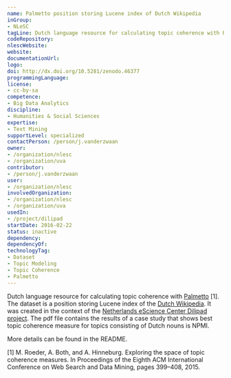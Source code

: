```yaml
---
name: Palmetto position storing Lucene index of Dutch Wikipedia
inGroup:
- NLeSC
tagLine: Dutch language resource for calculating topic coherence with Palmetto
codeRepository:
nlescWebsite:
website:
documentationUrl:
logo:
doi: http://dx.doi.org/10.5281/zenodo.46377
programmingLanguage:
license:
- cc-by-sa
competence:
- Big Data Analytics
discipline:
- Humanities & Social Sciences
expertise:
- Text Mining
supportLevel: specialized
contactPerson: /person/j.vanderzwaan
owner:
- /organization/nlesc
- /organization/uva
contributor:
- /person/j.vanderzwaan
user:
- /organization/nlesc
involvedOrganization:
- /organization/nlesc
- /organization/uva
usedIn:
- /project/dilipad
startDate: 2016-02-22
status: inactive
dependency:
dependencyOf:
technologyTag:
- Dataset
- Topic Modeling
- Topic Coherence
- Palmetto
---
```

Dutch language resource for calculating topic coherence with [Palmetto](http://aksw.org/Projects/Palmetto.html) [1]. The dataset is a position storing Lucene index of the [Dutch Wikipedia](https://dumps.wikimedia.org/nlwiki/20151102/). It was created in the context of the [Netherlands eScience Center Dilipad project](https://www.esciencecenter.nl/project/dilipad). The pdf file contains the results of a case study that shows best topic coherence measure for topics consisting of Dutch nouns is NPMI.

More details can be found in the README.

[1] M. Roeder, A. Both, and A. Hinneburg. Exploring the space of topic coherence measures. In Proceedings of the Eighth ACM International Conference on Web Search and Data Mining, pages 399–408, 2015.
